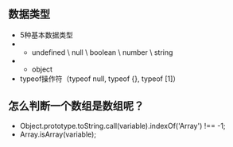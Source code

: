 ## 数据类型
- 5种基本数据类型
- - undefined \ null \ boolean \ number \ string
- - object 
- typeof操作符（typeof null, typeof {}, typeof [1]） 

## 怎么判断一个数组是数组呢？
- Object.prototype.toString.call(variable).indexOf('Array') !== -1;
- Array.isArray(variable);